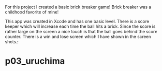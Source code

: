 For this project I created a basic brick breaker game! Brick breaker was a childhood favorite of mine!

This app was created in Xcode and has one basic level. There is a score keeper which will increase each time the ball hits a brick. Since the score is rather large on the screen a nice touch is that the ball goes behind the score counter. There is a win and lose screen which I have shown in the screen shots.: 
# p03_uruchima
